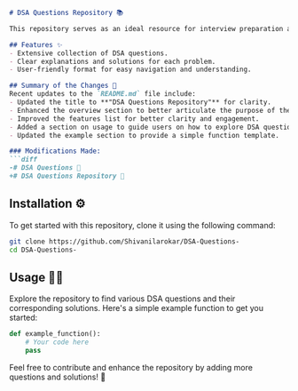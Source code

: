 ```markdown
# DSA Questions Repository 📚

This repository serves as an ideal resource for interview preparation and skill enhancement in Data Structures and Algorithms (DSA). It comprises a comprehensive collection of DSA questions, along with clear explanations and solutions for each problem.

## Features ✨
- Extensive collection of DSA questions.
- Clear explanations and solutions for each problem.
- User-friendly format for easy navigation and understanding.

## Summary of the Changes 📝
Recent updates to the `README.md` file include:
- Updated the title to **"DSA Questions Repository"** for clarity.
- Enhanced the overview section to better articulate the purpose of the repository.
- Improved the features list for better clarity and engagement.
- Added a section on usage to guide users on how to explore DSA questions.
- Updated the example section to provide a simple function template.

### Modifications Made:
```diff
-# DSA Questions 📖
+# DSA Questions Repository 📖
```

## Installation ⚙️
To get started with this repository, clone it using the following command:
```bash
git clone https://github.com/Shivanilarokar/DSA-Questions-
cd DSA-Questions-
```

## Usage 🧑‍💻
Explore the repository to find various DSA questions and their corresponding solutions. Here's a simple example function to get you started:
```python
def example_function():
    # Your code here
    pass
```

Feel free to contribute and enhance the repository by adding more questions and solutions! 🚀
```